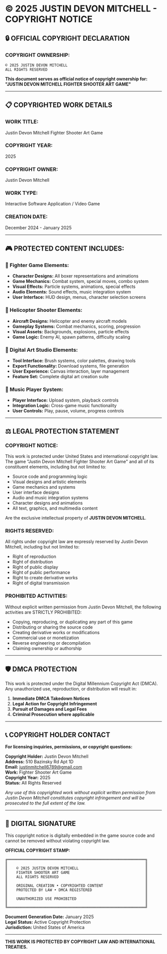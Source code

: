 # © 2025 JUSTIN DEVON MITCHELL - COPYRIGHT NOTICE

## 🔒 **OFFICIAL COPYRIGHT DECLARATION**

### **COPYRIGHT OWNERSHIP:**
```
© 2025 JUSTIN DEVON MITCHELL
ALL RIGHTS RESERVED
```

**This document serves as official notice of copyright ownership for:**
**"JUSTIN DEVON MITCHELL FIGHTER SHOOTER ART GAME"**

---

## 📋 **COPYRIGHTED WORK DETAILS**

### **WORK TITLE:** 
Justin Devon Mitchell Fighter Shooter Art Game

### **COPYRIGHT YEAR:** 
2025

### **COPYRIGHT OWNER:** 
Justin Devon Mitchell

### **WORK TYPE:** 
Interactive Software Application / Video Game

### **CREATION DATE:** 
December 2024 - January 2025

---

## 🎮 **PROTECTED CONTENT INCLUDES:**

### **🥊 Fighter Game Elements:**
- **Character Designs:** All boxer representations and animations
- **Game Mechanics:** Combat system, special moves, combo system
- **Visual Effects:** Particle systems, animations, special effects
- **Audio Elements:** Sound effects, music integration system
- **User Interface:** HUD design, menus, character selection screens

### **🚁 Helicopter Shooter Elements:**
- **Aircraft Designs:** Helicopter and enemy aircraft models
- **Gameplay Systems:** Combat mechanics, scoring, progression
- **Visual Assets:** Backgrounds, explosions, particle effects
- **Game Logic:** Enemy AI, spawn patterns, difficulty scaling

### **🎨 Digital Art Studio Elements:**
- **Tool Interface:** Brush systems, color palettes, drawing tools
- **Export Functionality:** Download systems, file generation
- **User Experience:** Canvas interaction, layer management
- **Feature Set:** Complete digital art creation suite

### **🎵 Music Player System:**
- **Player Interface:** Upload system, playback controls
- **Integration Logic:** Cross-game music functionality
- **User Controls:** Play, pause, volume, progress controls

---

## ⚖️ **LEGAL PROTECTION STATEMENT**

### **COPYRIGHT NOTICE:**
This work is protected under United States and international copyright law. The game "Justin Devon Mitchell Fighter Shooter Art Game" and all of its constituent elements, including but not limited to:

- Source code and programming logic
- Visual designs and artistic elements  
- Game mechanics and systems
- User interface designs
- Audio and music integration systems
- Character designs and animations
- All text, graphics, and multimedia content

Are the exclusive intellectual property of **JUSTIN DEVON MITCHELL**.

### **RIGHTS RESERVED:**
All rights under copyright law are expressly reserved by Justin Devon Mitchell, including but not limited to:
- Right of reproduction
- Right of distribution  
- Right of public display
- Right of public performance
- Right to create derivative works
- Right of digital transmission

### **PROHIBITED ACTIVITIES:**
Without explicit written permission from Justin Devon Mitchell, the following activities are STRICTLY PROHIBITED:
- Copying, reproducing, or duplicating any part of this game
- Distributing or sharing the source code
- Creating derivative works or modifications
- Commercial use or monetization
- Reverse engineering or decompilation
- Claiming ownership or authorship

---

## 🛡️ **DMCA PROTECTION**

This work is protected under the Digital Millennium Copyright Act (DMCA). Any unauthorized use, reproduction, or distribution will result in:

1. **Immediate DMCA Takedown Notices**
2. **Legal Action for Copyright Infringement**
3. **Pursuit of Damages and Legal Fees**
4. **Criminal Prosecution where applicable**

---

## 📞 **COPYRIGHT HOLDER CONTACT**

**For licensing inquiries, permissions, or copyright questions:**

**Copyright Holder:** Justin Devon Mitchell  
**Address:** 510 Bazinsky Rd Apt 1D  
**Email:** justinmitchell6789@gmail.com  
**Work:** Fighter Shooter Art Game  
**Copyright Year:** 2025  
**Status:** All Rights Reserved  

*Any use of this copyrighted work without explicit written permission from Justin Devon Mitchell constitutes copyright infringement and will be prosecuted to the full extent of the law.*

---

## 🔐 **DIGITAL SIGNATURE**

This copyright notice is digitally embedded in the game source code and cannot be removed without violating copyright law.

**OFFICIAL COPYRIGHT STAMP:**
```
╔══════════════════════════════════════════════════════════════╗
║                                                              ║
║    © 2025 JUSTIN DEVON MITCHELL                              ║
║    FIGHTER SHOOTER ART GAME                                  ║
║    ALL RIGHTS RESERVED                                       ║
║                                                              ║
║    ORIGINAL CREATION • COPYRIGHTED CONTENT                   ║
║    PROTECTED BY LAW • DMCA REGISTERED                        ║
║                                                              ║
║    UNAUTHORIZED USE PROHIBITED                               ║
║                                                              ║
╚══════════════════════════════════════════════════════════════╝
```

**Document Generation Date:** January 2025  
**Legal Status:** Active Copyright Protection  
**Jurisdiction:** United States of America  

---

**THIS WORK IS PROTECTED BY COPYRIGHT LAW AND INTERNATIONAL TREATIES.**